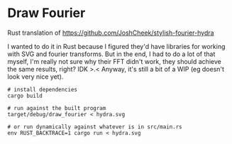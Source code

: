 Draw Fourier
============

Rust translation of https://github.com/JoshCheek/stylish-fourier-hydra

I wanted to do it in Rust because I figured they'd have libraries for working
with SVG and fourier transforms. But in the end, I had to do a lot of that myself,
I'm really not sure why their FFT didn't work, they should achieve the same results,
right? IDK >.< Anyway, it's still a bit of a WIP (eg doesn't look very nice yet).

```
# install dependencies
cargo build

# run against the built program
target/debug/draw_fourier < hydra.svg

# or run dynamically against whatever is in src/main.rs
env RUST_BACKTRACE=1 cargo run < hydra.svg
```
